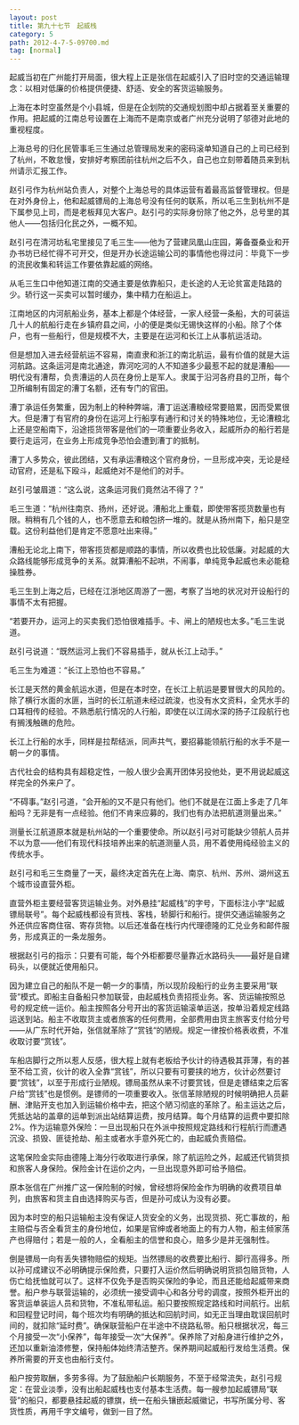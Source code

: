 ```yaml
---
layout: post
title: 第九十七节　起威栈
category: 5
path: 2012-4-7-5-09700.md
tag: [normal]
---
```


起威当初在广州能打开局面，很大程上正是张信在起威引入了旧时空的交通运输理念：以相对低廉的价格提供便捷、舒适、安全的客货运输服务。

上海在本时空虽然是个小县城，但是在企划院的交通规划图中却占据着至关重要的作用。把起威的江南总号设置在上海而不是南京或者广州充分说明了邬德对此地的重视程度。

上海总号的归化民管事毛三生通过总管理局发来的密码滚单知道自己的上司已经到了杭州，不敢怠慢，安排好考察团前往杭州之后不久，自己也立刻带着随员来到杭州请示汇报工作。

赵引弓作为杭州站负责人，对整个上海总号的具体运营有着最高监督管理权。但是在对外身份上，他和起威镖局的上海总号没有任何的联系，所以毛三生到杭州不是下属参见上司，而是老板拜见大客户。赵引弓的实际身份除了他之外，总号里的其他人――包括归化民之外，一概不知。

赵引弓在清河坊私宅里接见了毛三生――他为了营建凤凰山庄园，筹备蚕桑业和开办书坊已经忙得不可开交，但是开办长途运输公司的事情他也得过问：毕竟下一步的流民收集和转运工作要依靠起威的网络。

从毛三生口中他知道江南的交通主要是依靠船只，走长途的人无论贫富走陆路的少。轿行这一买卖可以暂时缓办，集中精力在船运上。

江南地区的内河航船业务，基本上都是个体经营，一家人经营一条船，大的可装运几十人的航船行走在乡镇府县之间，小的便是类似无锡快这样的小船。除了个体户，也有一些船行，但是规模不大，主要是在运河和长江上从事航运活动。

但是想加入进去经营航运不容易，南直隶和浙江的南北航运，最有价值的就是大运河航路。这条运河是南北通途，靠河吃河的人不知道多少最惹不起的就是漕船――明代没有漕帮，负责漕运的人员在身份上是军人。隶属于沿河各府县的卫所，每个卫所编制有固定的漕丁名额，还有专门的官田。

漕丁承运任务繁重，因为制上的种种弊端，漕丁运送漕粮经常要赔累，因而受累很大。但是漕丁有官府的身份在运河上行船享有通行和讨关的特殊地位，无论漕粮北上还是空船南下，沿途揽货带客是他们的一项重要业务收入，起威所办的船行若是要行走运河，在业务上形成竞争恐怕会遭到漕丁的抵制。

漕丁人多势众，彼此团结，又有承运漕粮这个官府身份，一旦形成冲突，无论是经动官府，还是私下殴斗，起威绝对不是他们的对手。

赵引弓皱眉道：“这么说，这条运河我们竟然沾不得了？”

毛三生道：“杭州往南京、扬州，还好说。漕船北上重载，即使带客揽货数量也有限。稍稍有几个钱的人，也不愿意去和粮包挤一堆的。就是从扬州南下，船只是空载。这份利益他们是肯定不愿意吐出来得。”

漕船无论北上南下，带客揽货都是顺路的事情，所以收费也比较低廉。对起威的大众路线能够形成竞争的关系。就算漕船不起哄，不闹事，单纯竞争起威也未必能稳操胜券。

毛三生到上海之后，已经在江浙地区周游了一圈，考察了当地的状况对开设船行的事情不太有把握。

“若要开办，运河上的买卖我们恐怕很难插手。卡、闸上的陋规也太多。”毛三生说道。

赵引弓说道：“既然运河上我们不容易插手，就从长江上动手。”

毛三生为难道：“长江上恐怕也不容易。”

长江是天然的黄金航运水道，但是在本时空，在长江上航运是要冒很大的风险的。除了横行水面的水匪，当时的长江航道未经过疏浚，也没有水文资料，全凭水手的口耳相传的经验。不熟悉航行情况的人行船，即使在以江阔水深的扬子江段航行也有搁浅触礁的危险。

长江上行船的水手，同样是拉帮结派，同声共气，要招募能领航行船的水手不是一朝一夕的事情。

古代社会的结构具有超稳定性，一般人很少会离开团体另投他处，更不用说起威这样完全的外来户了。

“不碍事。”赵引弓道，“会开船的又不是只有他们。他们不就是在江面上多走了几年船吗？无非是有一点经验。他们不肯来应募的，我们也有办法把航道测量出来。”

测量长江航道原本就是杭州站的一个重要使命。所以赵引弓对可能缺少领航人员并不以为意――他们有现代科技培养出来的航道测量人员，用不着使用纯经验主义的传统水手。

赵引弓和毛三生商量了一天，最终决定首先在上海、南京、杭州、苏州、湖州这五个城市设直营外柜。

直营外柜主要经营客货运输业务。对外悬挂“起威栈”的字号，下面标注小字“起威镖局联号”。每个起威栈都设有货栈、客栈，轿脚行和船行。提供交通运输服务之外还供应客商住宿、寄存货物。以后还准备在栈行内代理德隆的汇兑业务和邮件服务，形成真正的一条龙服务。

根据赵引弓的指示：只要有可能，每个外柜都要尽量靠近水路码头――最好是自建码头，以便就近使用船只。

因为建立自己的船队不是一朝一夕的事情，所以现阶段船行的业务主要采用“联营”模式。即船主自备船只参加联营，由起威栈负责招揽业务。客、货运输按照总号的规定统一运价。船主按照各分号开出的客货运输滚单运送，按单沿着规定线路运送到站。船主不收取货主或者旅客的任何费用，全部费用由货主旅客支付给分号――从广东时代开始，张信就革除了“赏钱“的陋规。规定一律按价格表收费，不准收取讨要“赏钱”。

车船店脚行之所以惹人反感，很大程上就有老板给予伙计的待遇极其菲薄，有的甚至不给工资，伙计的收入全靠“赏钱”，所以只要有可要挟的地方，伙计必然要讨要“赏钱”，以至于形成行业陋规。镖局虽然从来不讨要赏钱，但是走镖结束之后客户给“赏钱”也是惯例。是镖师的一项重要收入。张信革除陋规的时候明确把人员薪酬、津贴开支也加入到运输价格中去，把这个陋习彻底的革除了。船主运达之后，凭抵达站的盖章的运单到派出站结算运费，按月结算。每个月结算的运费中要扣除2%。作为运输意外保险：一旦出现船只在外派中按照规定路线和行程航行而遭遇沉没、损毁、匪徒抢劫、船主或者水手意外死亡的，由起威负责赔偿。

这笔保险金实际由德隆上海分行收取进行承保，除了航运险之外，起威还代销货损和旅客人身保险。保险金计在运价之内，一旦出现意外即可给予赔偿。

原本张信在广州推广这一保险制的时候，曾经想将保险金作为明确的收费项目单列，由旅客和货主自由选择购买与否，但是孙可成认为没有必要。

因为本时空的船只运输船主没有保证人货安全的义务，出现货损、死亡事故的，船主赔偿与否全看货主的身份地位，如果是官绅或者地面上的有力人物，船主倾家荡产也得赔付；若是一般的人，全看船主的信誉和良心，赔多少是并无强制性。

倒是镖局一向有丢失镖物赔偿的规矩。当然镖局的收费要比船行、脚行高得多。所以孙可成建议不必明确提示保险费，只要打入运价然后明确说明货损包赔货物，人伤亡给抚恤就可以了。这样不仅免予是否购买保险的争论，而且还能给起威带来商誉。船户参与联营运输的，必须统一接受调中心和各分号的调度，按照外柜开出的客货运单装运人员和货物，不准私带私运。船只要按照规定路线和时间航行。出航和回程登记时间，每个班次均有明确的抵达和回航时间，如无正当理由耽误回航时间的，就扣除“延时费”。确保联营船户在半途中不绕路私带。船只根据状况，每三个月接受一次“小保养”，每年接受一次“大保养”。保养除了对船身进行维护之外，还加以重新油漆修整，保持船体始终清洁整齐。保养期间起威船行发给生活费。保养所需要的开支也由船行支付。

船户按劳取酬，多劳多得。为了鼓励船户长期服务，不至于经常流失，赵引弓规定：在营业淡季，没有出船起威栈也支付基本生活费。每一艘参加起威镖局“联营”的船只，都要悬挂起威的镖旗，统一在船头镶嵌起威徽记，书写所属分号、客货性质，再用千字文编号，做到一目了然。